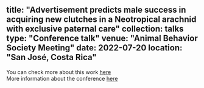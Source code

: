 
title: "Advertisement predicts male success in acquiring new clutches in a Neotropical arachnid with exclusive paternal care"
collection: talks
type: "Conference talk"
venue: "Animal Behavior Society Meeting"
date: 2022-07-20
location: "San José, Costa Rica"
---

You can check more about this work [here](http://laisgrossel.github.io/files/Grossel-Machado_2025.pdf)<br>
More information about the conference [here](https://www.animalbehaviorsociety.org/2022/)
